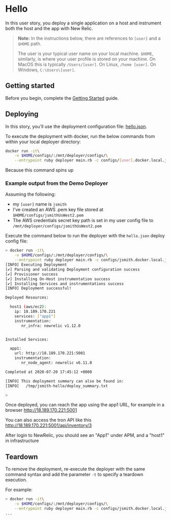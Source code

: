 # Hello

In this user story, you deploy a single application on a host and instrument both the host and the app with New Relic.

> **Note:** In the instructions below, there are references to `[user]` and a `$HOME` path.
>
> The user is your typical user name on your local machine. `$HOME`, similarly, is where your user profile is stored on your machine. On MacOS this is typically `/Users/[user]`. On Linux, `/home [user]`. On Windows, `C:\Users\[user]`.

## Getting started

Before you begin, complete the [Getting Started](../README.md#getting-started) guide.

## Deploying

In this story, you'll use the deployment configuration file: [hello.json](hello.json).

To execute the deployment with docker, run the below commands from within your local deployer directory:

```bash
docker run -it\
    -v $HOME/configs/:/mnt/deployer/configs/\
    --entrypoint ruby deployer main.rb -c configs/[user].docker.local.json -d documentation/tutorials/Hello/hello.json
```

Because this command spins up

### Example output from the Demo Deployer

Assuming the following:
* my `[user]` name is `jsmith`
* I've created an AWS .pem key file stored at `$HOME/configs/jsmithUsWest2.pem`
* The AWS credentials secret key path is set in my user config file to `/mnt/deployer/configs/jsmithUsWest2.pem`

Execute the command below to run the deployer with the `hello.json` deploy config file:
```bash
> docker run -it\
    -v $HOME/configs/:/mnt/deployer/configs/\
    --entrypoint ruby deployer main.rb -c configs/jsmith.docker.local.json -d documentation/tutorials/Hello/hello.json
[INFO] Executing Deployment
[✔] Parsing and validating Deployment configuration success
[✔] Provisioner success
[✔] Installing On-Host instrumentation success
[✔] Installing Services and instrumentations success
[INFO] Deployment successful!

Deployed Resources:

  host1 (aws/ec2):
    ip: 18.189.170.221
    services: ["app1"]
    instrumentation:
       nr_infra: newrelic v1.12.0


Installed Services:

  app1:
    url: http://18.189.170.221:5001
    instrumentation:
       nr_node_agent: newrelic v6.11.0

Completed at 2020-07-20 17:45:12 +0000

[INFO] This deployment summary can also be found in:
[INFO]   /tmp/jsmith-hello/deploy_summary.txt

>
```
Once deployed, you can reach the app using the app1 URL, for example in a browser http://18.189.170.221:5001

You can also access the tron API like this http://18.189.170.221:5001/api/inventory/3

After login to NewRelic, you should see an "App1" under APM, and a "host1" in infrastructure

## Teardown

To remove the deployment, re-execute the deployer with the same command syntax and add the parameter `-t` to specify a teardown execution.

For example:
```bash
> docker run -it\
    -v $HOME/configs/:/mnt/deployer/configs/\
    --entrypoint ruby deployer main.rb -c configs/jsmith.docker.local.json -d documentation/tutorials/Hello/hello.json -t
...
```
